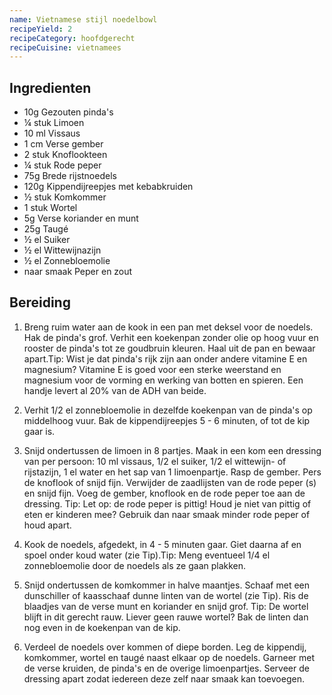 ```yaml
---
name: Vietnamese stijl noedelbowl
recipeYield: 2
recipeCategory: hoofdgerecht
recipeCuisine: vietnamees
---
```


## Ingredienten

- 10g Gezouten pinda's
- ¼ stuk Limoen
- 10 ml Vissaus
- 1 cm Verse gember
- 2 stuk Knoflookteen
- ¼ stuk Rode peper
- 75g Brede rijstnoedels
- 120g Kippendijreepjes met kebabkruiden
- ½ stuk Komkommer
- 1 stuk Wortel
- 5g Verse koriander en munt
- 25g Taugé
- ½ el Suiker
- ½ el Wittewijnazijn
- ½ el Zonnebloemolie
- naar smaak Peper en zout

## Bereiding

1. Breng ruim water aan de kook in een pan met deksel voor de noedels. Hak de pinda's grof. Verhit een koekenpan zonder olie op hoog vuur en rooster de pinda's tot ze goudbruin kleuren. Haal uit de pan en bewaar apart.Tip: Wist je dat pinda's rijk zijn aan onder andere vitamine E en magnesium? Vitamine E is goed voor een sterke weerstand en magnesium voor de vorming en werking van botten en spieren. Een handje levert al 20% van de ADH van beide.

2. Verhit 1/2 el zonnebloemolie in dezelfde koekenpan van de pinda's op middelhoog vuur. Bak de kippendijreepjes 5 - 6 minuten, of tot de kip gaar is.

3. Snijd ondertussen de limoen in 8 partjes. Maak in een kom een dressing van per persoon: 10 ml vissaus, 1/2 el suiker, 1/2 el wittewijn- of rijstazijn, 1 el water en het sap van 1 limoenpartje. Rasp de gember. Pers de knoflook of snijd fijn. Verwijder de zaadlijsten van de rode peper (s) en snijd fijn. Voeg de gember, knoflook en de rode peper toe aan de dressing. Tip: Let op: de rode peper is pittig\! Houd je niet van pittig of eten er kinderen mee? Gebruik dan naar smaak minder rode peper of houd apart.

4. Kook de noedels, afgedekt, in 4 - 5 minuten gaar. Giet daarna af en spoel onder koud water (zie Tip).Tip: Meng eventueel 1/4 el zonnebloemolie door de noedels als ze gaan plakken.

5. Snijd ondertussen de komkommer in halve maantjes. Schaaf met een dunschiller of kaasschaaf dunne linten van de wortel (zie Tip). Ris de blaadjes van de verse munt en koriander en snijd grof. Tip: De wortel blijft in dit gerecht rauw. Liever geen rauwe wortel? Bak de linten dan nog even in de koekenpan van de kip.

6. Verdeel de noedels over kommen of diepe borden. Leg de kippendij, komkommer, wortel en taugé naast elkaar op de noedels. Garneer met de verse kruiden, de pinda's en de overige limoenpartjes. Serveer de dressing apart zodat iedereen deze zelf naar smaak kan toevoegen.
